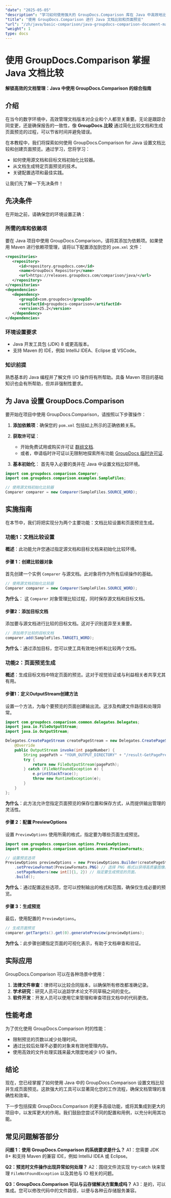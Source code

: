 ```yaml
---
"date": "2025-05-05"
"description": "学习如何使用强大的 GroupDocs.Comparison 库在 Java 中高效地比较文档并生成页面预览。非常适合管理多个文档版本的企业。"
"title": "使用 GroupDocs.Comparison 进行 Java 文档比较和页面预览"
"url": "/zh/java/basic-comparison/java-groupdocs-comparison-document-management/"
"weight": 1
type: docs
---
```

# 使用 GroupDocs.Comparison 掌握 Java 文档比较

**解锁高效的文档管理：Java 中使用 GroupDocs.Comparison 的综合指南**

## 介绍

在当今的数字环境中，高效管理文档版本对企业和个人都至关重要。无论是跟踪合同变更，还是确保报告的一致性，像 **GroupDocs.比较** 通过简化比较文档和生成页面预览的过程，可以节省时间并避免错误。

在本教程中，我们将探索如何使用 GroupDocs.Comparison for Java 设置文档比较和创建页面预览。通过学习，您将学习：
- 如何使用源文档和目标文档初始化比较器。
- 从文档生成特定页面预览的技术。
- 关键配置选项和最佳实践。

让我们先了解一下先决条件！

## 先决条件

在开始之前，请确保您的环境设置正确：

### 所需的库和依赖项
要在 Java 项目中使用 GroupDocs.Comparison，请将其添加为依赖项。如果使用 Maven 进行依赖项管理，请将以下配置添加到您的 `pom.xml` 文件：

```xml
<repositories>
   <repository>
      <id>repository.groupdocs.com</id>
      <name>GroupDocs Repository</name>
      <url>https://releases.groupdocs.com/comparison/java/</url>
   </repository>
</repositories>
<dependencies>
   <dependency>
      <groupId>com.groupdocs</groupId>
      <artifactId>groupdocs-comparison</artifactId>
      <version>25.2</version>
   </dependency>
</dependencies>
```

### 环境设置要求
- Java 开发工具包 (JDK) 8 或更高版本。
- 支持 Maven 的 IDE，例如 IntelliJ IDEA、Eclipse 或 VSCode。

### 知识前提
熟悉基本的 Java 编程并了解文件 I/O 操作将有所帮助。具备 Maven 项目的基础知识也会有所帮助，但并非强制性要求。

## 为 Java 设置 GroupDocs.Comparison

要开始在项目中使用 GroupDocs.Comparison，请按照以下步骤操作：

1. **添加依赖项**：确保您的 `pom.xml` 包括如上所示的正确依赖关系。
2. **获取许可证**：
   - 开始免费试用或购买许可证 [群组文档](https://purchase。groupdocs.com/buy).
   - 或者，申请临时许可证以无限制地探索所有功能 [GroupDocs 临时许可证](https://purchase。groupdocs.com/temporary-license/).

3. **基本初始化**：
   首先导入必要的类并在 Java 中设置文档比较环境。

```java
import com.groupdocs.comparison.Comparer;
import com.groupdocs.comparison.examples.SampleFiles;

// 使用源文档初始化比较器
Comparer comparer = new Comparer(SampleFiles.SOURCE_WORD);
```

## 实施指南

在本节中，我们将把实现分为两个主要功能：文档比较设置和页面预览生成。

### 功能1：文档比较设置

**概述**：此功能允许您通过指定源文档和目标文档来初始化比较环境。

#### 步骤 1：创建比较器对象

首先创建一个实例 `Comparer` 与源文档。此对象将作为所有后续操作的基础。

```java
// 使用源文档初始化比较器
Comparer comparer = new Comparer(SampleFiles.SOURCE_WORD);
```

**为什么**： 这 `Comparer` 对象管理比较过程，同时保存源文档和目标文档。

#### 步骤2：添加目标文档

添加要与源文档进行比较的目标文档。这对于识别差异至关重要。

```java
// 添加用于比较的目标文档
comparer.add(SampleFiles.TARGET1_WORD);
```

**为什么**：通过添加目标，您可以使工具有效地分析和比较两个文档。

### 功能2：页面预览生成

**概述**：生成目标文档中特定页面的预览。这对于视觉验证或与利益相关者共享尤其有用。

#### 步骤1：定义OutputStream创建方法

设置一个方法，为每个要预览的页面创建输出流。这涉及构建文件路径和处理异常。

```java
import com.groupdocs.comparison.common.delegates.Delegates;
import java.io.FileOutputStream;
import java.io.OutputStream;

Delegates.CreatePageStream createPageStream = new Delegates.CreatePageStream() {
    @Override
    public OutputStream invoke(int pageNumber) {
        String pagePath = "YOUR_OUTPUT_DIRECTORY" + "/result-GetPagePreviewsForTargetDocument_" + pageNumber + ".png";
        try {
            return new FileOutputStream(pagePath);
        } catch (FileNotFoundException e) {
            e.printStackTrace();
            throw new RuntimeException(e);
        }
    }
};
```

**为什么**：此方法允许您指定页面预览的保存位置和保存方式，从而提供输出管理的灵活性。

#### 步骤 2：配置 PreviewOptions

设置 `PreviewOptions` 使用所需的格式，指定要为哪些页面生成预览。

```java
import com.groupdocs.comparison.options.PreviewOptions;
import com.groupdocs.comparison.options.enums.PreviewFormats;

// 设置预览选项
PreviewOptions previewOptions = new PreviewOptions.Builder(createPageStream)
    .setPreviewFormat(PreviewFormats.PNG) // 选择 PNG 格式以获得高质量图像。
    .setPageNumbers(new int[]{1, 2}) // 指定要生成预览的页面。
    .build();
```

**为什么**：通过配置这些选项，您可以控制输出的格式和范围，确保仅生成必要的预览。

#### 步骤 3：生成预览

最后，使用配置的 `PreviewOptions`。

```java
// 生成页面预览
comparer.getTargets().get(0).generatePreview(previewOptions);
```

**为什么**：此步骤创建指定页面的可视化表示，有助于文档审查和验证。

## 实际应用

GroupDocs.Comparison 可以在各种场景中使用：
1. **法律文件审查**：律师可以比较合同版本，以确保所有修改都准确记录。
2. **学术研究**：研究人员可以追踪学术论文不同草稿之间的变化。
3. **软件开发**：开发人员可以使用它来管理和审查项目文档中的代码更改。

## 性能考虑

为了优化使用 GroupDocs.Comparison 时的性能：
- 限制预览的页数以减少处理时间。
- 通过比较后处理不必要的对象来有效地管理内存。
- 使用高效的文件处理实践来最大限度地减少 I/O 操作。

## 结论

现在，您已经掌握了如何使用 Java 中的 GroupDocs.Comparison 设置文档比较并生成页面预览。这款强大的工具可以显著简化您的工作流程，确保文档管理的准确性和效率。

下一步包括探索 GroupDocs.Comparison 的更多高级功能，或将其集成到更大的项目中，以发挥更大的作用。我们鼓励您尝试不同的配置和用例，以充分利用其功能。

## 常见问题解答部分

**问题 1：使用 GroupDocs.Comparison 的系统要求是什么？**
A1：您需要 JDK 8+ 和支持 Maven 的兼容 IDE，例如 IntelliJ IDEA 或 Eclipse。

**Q2：预览时文件操作出现异常如何处理？**
A2：围绕文件流实现 try-catch 块来管理 `FileNotFoundException` 以及其他与 IO 相关的问题。

**Q3：GroupDocs.Comparison 可以与云存储解决方案集成吗？**
A3：是的，可以集成。您可以修改代码中的文件路径，以便与各种云存储服务兼容。